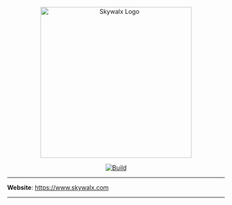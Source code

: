 <p align="center">
<img src="https://i.imgur.com/gwI0AqH.png" alt="Skywalx Logo" width="350" height="350"/>
</p>

<p align="center">
<a href="https://github.com/Skywalx/item-weight-lib/actions" target="_blank">
    <img src="https://github.com/Skywalx/item-weight-lib/actions/workflows/gradle.yml/badge.svg" alt="Build"/>
</a>
</p>

---

**Website**: https://www.skywalx.com

---
